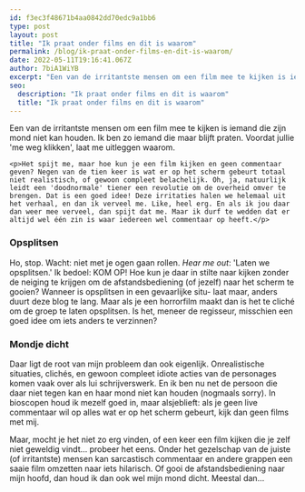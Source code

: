 ```yaml
---
id: f3ec3f48671b4aa0842dd70edc9a1bb6
type: post
layout: post
title: "Ik praat onder films en dit is waarom"
permalink: /blog/ik-praat-onder-films-en-dit-is-waarom/
date: 2022-05-11T19:16:41.067Z
author: 7biA1WiYB
excerpt: "Een van de irritantste mensen om een film mee te kijken is iemand die zijn mond niet kan houden. Ik ben zo iemand die maar blijft praten. Voordat jullie 'me weg klikken', laat me uitleggen waarom.  "
seo:
  description: "Ik praat onder films en dit is waarom"
  title: "Ik praat onder films en dit is waarom"
---
```

Een van de irritantste mensen om een film mee te kijken is iemand die zijn mond niet kan houden. Ik ben zo iemand die maar blijft praten. Voordat jullie 'me weg klikken', laat me uitleggen waarom.  

    <p>Het spijt me, maar hoe kun je een film kijken en geen commentaar geven? Negen van de tien keer is wat er op het scherm gebeurt totaal niet realistisch, of gewoon compleet belachelijk. Oh, ja, natuurlijk leidt een 'doodnormale' tiener een revolutie om de overheid omver te brengen. Dat is een goed idee! Deze irritaties halen we helemaal uit het verhaal, en dan ik verveel me. Like, heel erg. En als ik jou daar dan weer mee verveel, dan spijt dat me. Maar ik durf te wedden dat er altijd wel één zin is waar iedereen wel commentaar op heeft.</p>
<h3>Opsplitsen</h3>
<p>Ho, stop. Wacht: niet met je ogen gaan rollen. <em>Hear me out</em>: 'Laten we opsplitsen.' Ik bedoel: KOM OP! Hoe kun je daar in stilte naar kijken zonder de neiging te krijgen om de afstandsbediening (of jezelf) naar het scherm te gooien? Wanneer is opsplitsen in een gevaarlijke situ- laat maar, anders duurt deze blog te lang. Maar als je een horrorfilm maakt dan is het te cliché om de groep te laten opsplitsen. Is het, meneer de regisseur, misschien een goed idee om iets anders te verzinnen?</p>
<h3>Mondje dicht</h3>
<p>Daar ligt de root van mijn probleem dan ook eigenlijk. Onrealistische situaties, clichés, en gewoon compleet idiote acties van de personages komen vaak over als lui schrijverswerk. En ik ben nu net de persoon die daar niet tegen kan en haar mond niet kan houden (nogmaals sorry). In bioscopen houd ik mezelf goed in, maar alsjeblieft: als je geen live commentaar wil op alles wat er op het scherm gebeurt, kijk dan geen films met mij.</p>
<p>Maar, mocht je het niet zo erg vinden, of een keer een film kijken die je zelf niet geweldig vindt… probeer het eens. Onder het gezelschap van de juiste (of irritantste) mensen kan sarcastisch commentaar en andere grappen een saaie film omzetten naar iets hilarisch. Of gooi de afstandsbediening naar mijn hoofd, dan houd ik dan ook wel mijn mond dicht. Meestal dan…</p>  
